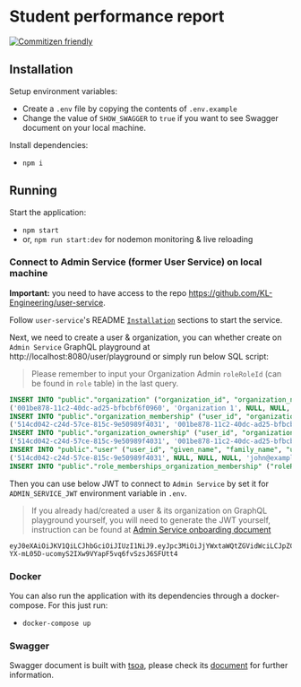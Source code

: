 # Student performance report

[![Commitizen friendly](https://img.shields.io/badge/commitizen-friendly-brightgreen.svg)](http://commitizen.github.io/cz-cli/)

## Installation

Setup environment variables:

- Create a `.env` file by copying the contents of `.env.example`
- Change the value of `SHOW_SWAGGER` to `true` if you want to see Swagger document on your local machine.

Install dependencies:

- `npm i`

## Running

Start the application:

- `npm start`
- or, `npm run start:dev` for nodemon monitoring & live reloading

### Connect to Admin Service (former User Service) on local machine

**Important:** you need to have access to the repo https://github.com/KL-Engineering/user-service.

Follow `user-service`'s README [`Installation`](https://github.com/KL-Engineering/user-service/blob/main/README.md#installation) sections to start the service.

Next, we need to create a user & organization, you can whether create on `Admin Service` GraphQL playground at http://localhost:8080/user/playground or simply run below SQL script:

> Please remember to input your Organization Admin `roleRoleId` (can be found in `role` table) in the last query.

```sql
INSERT INTO "public"."organization" ("organization_id", "organization_name", "address1", "address2", "phone", "shortCode", "status", "deleted_at", "primaryContactUserId", "created_at", "updated_at") VALUES
('001be878-11c2-40dc-ad25-bfbcbf6f0960', 'Organization 1', NULL, NULL, NULL, 'DFXI9JM7UK', 'active', NULL, '514cd042-c24d-57ce-815c-9e50989f4031', '2021-11-17 00:34:21.935', '2021-11-17 00:34:21.935');
INSERT INTO "public"."organization_membership" ("user_id", "organization_id", "status", "join_timestamp", "shortcode", "deleted_at", "userUserId", "organizationOrganizationId", "created_at", "updated_at") VALUES
('514cd042-c24d-57ce-815c-9e50989f4031', '001be878-11c2-40dc-ad25-bfbcbf6f0960', 'active', '2021-05-18 14:53:44.462997', NULL, NULL, '514cd042-c24d-57ce-815c-9e50989f4031', '001be878-11c2-40dc-ad25-bfbcbf6f0960', '2021-11-17 00:34:21.935', '2021-11-17 00:34:21.935');
INSERT INTO "public"."organization_ownership" ("user_id", "organization_id", "status", "deleted_at", "created_at", "updated_at") VALUES
('514cd042-c24d-57ce-815c-9e50989f4031', '001be878-11c2-40dc-ad25-bfbcbf6f0960', 'active', NULL, '2021-11-17 00:34:21.935', '2021-11-17 00:34:21.935');
INSERT INTO "public"."user" ("user_id", "given_name", "family_name", "username", "email", "phone", "date_of_birth", "gender", "avatar", "status", "deleted_at", "primary", "alternate_email", "alternate_phone", "myOrganizationOrganizationId", "created_at", "updated_at") VALUES
('514cd042-c24d-57ce-815c-9e50989f4031', NULL, NULL, NULL, 'john@example.com', NULL, NULL, NULL, NULL, 'active', NULL, 'f', NULL, NULL, '001be878-11c2-40dc-ad25-bfbcbf6f0960', '2021-11-17 00:34:21.935', '2021-11-17 00:34:21.935');
INSERT INTO "public"."role_memberships_organization_membership" ("roleRoleId", "organizationMembershipUserId", "organizationMembershipOrganizationId") SELECT "role_id", '514cd042-c24d-57ce-815c-9e50989f4031', '001be878-11c2-40dc-ad25-bfbcbf6f0960' FROM "public"."role" WHERE "role_name" = 'Organization Admin';
```

Then you can use below JWT to connect to `Admin Service` by set it for `ADMIN_SERVICE_JWT` environment variable in `.env`.

> If you already had/created a user & its organization on GraphQL playground yourself, you will need to generate the JWT yourself, instruction can be found at [Admin Service onboarding document](https://bitbucket.org/calmisland/kidsloop-user-service/src/master/documents/howto/onboarding.md#markdown-header-token-script)

```
eyJ0eXAiOiJKV1QiLCJhbGciOiJIUzI1NiJ9.eyJpc3MiOiJjYWxtaWQtZGVidWciLCJpZCI6IjUxNGNkMDQyLWMyNGQtNTdjZS04MTVjLTllNTA5ODlmNDAzMSIsIm5hbWUiOm51bGwsImVtYWlsIjoiam9obkBleGFtcGxlLmNvbSIsImFkbWluIjp0cnVlfQ.-YX-mL05D-ucomyS2IXw9VYapF5vq6fvSzsJ6SFUtt4
```

### Docker

You can also run the application with its dependencies through a docker-compose. For this just run:

- `docker-compose up`

### Swagger

Swagger document is built with [tsoa](https://github.com/lukeautry/tsoa), please check its [document](https://tsoa-community.github.io/docs/) for further information.
